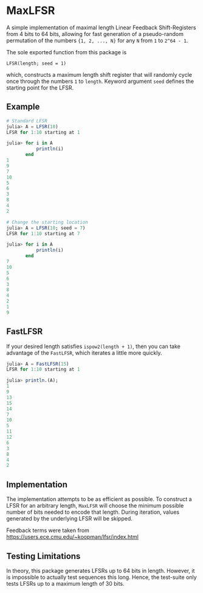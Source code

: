 # MaxLFSR

A simple implementation of maximal length Linear Feedback Shift-Registers from 4 bits to 64 bits, allowing for fast generation of a pseudo-random permutation of the numbers `{1, 2, ..., N}` for any `N` from `1` to `2^64 - 1`.

The sole exported function from this package is

    LFSR(length; seed = 1)

which, constructs a maximum length shift register that will randomly cycle once through the numbers `1` to `length`.
Keyword argument `seed` defines the starting point for the LFSR.

## Example
```julia
# Standard LFSR
julia> A = LFSR(10)
LFSR for 1:10 starting at 1

julia> for i in A
           println(i)
       end
1
9
7
10
5
6
3
8
4
2

# Change the starting location
julia> A = LFSR(10; seed = 7)
LFSR for 1:10 starting at 7

julia> for i in A
           println(i)
       end
7
10
5
6
3
8
4
2
1
9
```

## FastLFSR

If your desired length satisfies `ispow2(length + 1)`, then you can take advantage of the `FastLFSR`, which iterates a little more quickly.
```julia
julia> A = FastLFSR(15)
LFSR for 1:10 starting at 1

julia> println.(A);
1
9
13
15
14
7
10
5
11
12
6
3
8
4
2
```

## Implementation
The implementation attempts to be as efficient as possible.
To construct a LFSR for an arbitrary length, `MaxLFSR` will choose the minimum possible number of bits needed to encode that length.
During iteration, values generated by the underlying LFSR will be skipped.

Feedback terms were taken from <https://users.ece.cmu.edu/~koopman/lfsr/index.html>

## Testing Limitations
In theory, this package generates LFSRs up to 64 bits in length.
However, it is impossible to actually test sequences this long.
Hence, the test-suite only tests LFSRs up to a maximum length of 30 bits.

